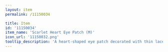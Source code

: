 ```yaml
---
layout: item
permalink: /11150034

title: Item
id: '11150034'
item_name: 'Scarlet Heart Eye Patch (M)'
icon_url: '11150032.png'
tooltip_description: 'A heart-shaped eye patch decorated with thin lace.'
---
```


